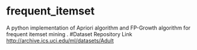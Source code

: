 # frequent_itemset
A python implementation of Apriori algorithm and FP-Growth algorithm for frequent itemset mining .
#Dataset Repository Link
http://archive.ics.uci.edu/ml/datasets/Adult
